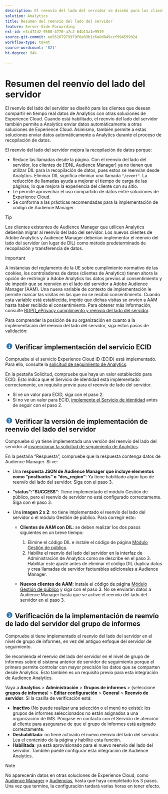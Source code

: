 ```yaml
---
description: El reenvío del lado del servidor se diseñó para los clientes que desean compartir en tiempo real datos de Analytics con otras soluciones de Experience Cloud. Cuando está habilitado, el reenvío del lado del servidor también permite a Analytics enviar datos automáticamente a otras soluciones de Experience Cloud. Asimismo, también permite a estas soluciones enviar datos automáticamente a Analytics durante el proceso de recopilación de datos.
solution: Analytics
title: Resumen del reenvío del lado del servidor
feature: Server-Side Forwarding
exl-id: e3cd72d2-9588-4770-a7c2-64b13a1e9519
source-git-commit: ee56267979979f8e03b1c6a0d849ccf994599024
workflow-type: tm+mt
source-wordcount: '821'
ht-degree: 94%

---
```


# Resumen del reenvío del lado del servidor

El reenvío del lado del servidor se diseñó para los clientes que desean compartir en tiempo real datos de Analytics con otras soluciones de Experience Cloud. Cuando está habilitado, el reenvío del lado del servidor también permite a Analytics enviar datos automáticamente a otras soluciones de Experience Cloud. Asimismo, también permite a estas soluciones enviar datos automáticamente a Analytics durante el proceso de recopilación de datos.

El reenvío del lado del servidor mejora la recopilación de datos porque:

* Reduce las llamadas desde la página. Con el reenvío del lado del servidor, los clientes de [!DNL Audience Manager] ya no tienen que utilizar DIL para la recopilación de datos, pues estos se reenvían desde Analytics. Eliminar DIL significa eliminar una llamada `"/event"`. La reducción de llamadas ayuda a mejorar el tiempo de carga de las páginas, lo que mejora la experiencia del cliente con su sitio.
* Le permite aprovechar el uso compartido de datos entre soluciones de Experience Cloud.
* Se conforma a las prácticas recomendadas para la implementación de código de Audience Manager.

>[!TIP]
>
>Los clientes existentes de Audience Manager que utilicen Analytics deberían migrar al reenvío del lado del servidor. Los nuevos clientes de Adobe Analytics y Audience Manager deberían implementar el reenvío del lado del servidor (en lugar de DIL) como método predeterminado de recopilación y transferencia de datos.

>[!IMPORTANT]
>A instancias del reglamento de la UE sobre cumplimiento normativo de las cookies, los controladores de datos (clientes de Analytics) tienen ahora la opción de restringir a Adobe Analytics los datos previos al consentimiento y de impedir que se reenvíen en el lado del servidor a Adobe Audience Manager (AAM). Una nueva variable de contexto de implementación le permite marcar las visitas en las que no se recibió consentimiento. Cuando esta variable está establecida, impide que dichas visitas se envíen a AAM hasta haber recibido el consentimiento. Para obtener más información, consulte [RGPD_ePrivacy cumplimiento y reenvío del lado del servidor](/help/admin/admin/c-server-side-forwarding/ssf-gdpr.md).

Para comprender la posición de su organización en cuanto a la implementación del reenvío del lado del servidor, siga estos pasos de validación:

## ![imagen step1_icon.png](assets/step1_icon.png) Verificar implementación del servicio ECID

Compruebe si el servicio Experience Cloud ID (ECID) está implementado. Para ello, consulte la [solicitud de seguimiento de Analytics](https://experienceleague.adobe.com/docs/id-service/using/implementation/test-verify.html?lang=es).

En la pestaña Solicitud, compruebe que haya un valor establecido para ECID. Esto indica que el Servicio de identidad está implementado correctamente, un requisito previo para el reenvío de lado del servidor.

* Si ve un valor para ECID, siga con el paso 2.
* Si no ve un valor para ECID, [implemente el Servicio de identidad](https://experienceleague.adobe.com/docs/id-service/using/implementation/implementation-guides.html) antes de seguir con el paso 2.

## ![imagen step2_icon.png](assets/step2_icon.png) Verificar la versión de implementación de reenvío del lado del servidor

Compruebe si ya tiene implementada una versión del reenvío del lado del servidor al [inspeccionar la solicitud de seguimiento de Analytics](/help/admin/admin/c-server-side-forwarding/ssf-verify.md).

En la pestaña “Respuesta”, compruebe que la respuesta contenga datos de Audience Manager. Si ve:

* Una **respuesta JSON de Audience Manager que incluye elementos como “postbacks” o “dcs_region”**: Ya tiene habilitado algún tipo de reenvío del lado del servidor. Siga con el paso 3.
* **&quot;status&quot;:&quot;SUCCESS&quot;**: Tiene implementado el módulo Gestión de público, pero el reenvío de servidor no está configurado correctamente. Siga con el paso 3.
* Una **imagen 2 x 2**: no tiene implementado el reenvío del lado del servidor o el módulo Gestión de público. Para corregir esto:

   * **Clientes de AAM con DIL**: se deben realizar los dos pasos siguientes en un breve tiempo:

      1. Elimine el código DIL e instale el código de página [Módulo Gestión de público](https://experienceleague.adobe.com/docs/audience-manager/user-guide/implementation-integration-guides/integration-other-solutions/audience-management-module.html?lang=es).
      1. Habilite el reenvío del lado del servidor en la interfaz de Administración de Analytics como se describe en el paso 3. Habilitar este ajuste antes de eliminar el código DIL duplica datos y crea llamadas de servidor facturables adicionales a Audience Manager.
   * **Nuevos clientes de AAM**: instale el código de página [Módulo Gestión de público](https://experienceleague.adobe.com/docs/audience-manager/user-guide/implementation-integration-guides/integration-other-solutions/audience-management-module.html) y siga con el paso 3. No se enviarán datos a Audience Manager hasta que se active el reenvío del lado del servidor en el paso 3.


## ![imagen step3_icon.png](assets/step3_icon.png) Verificación de la implementación de reenvío de lado del servidor del grupo de informes

Compruebe si tiene implementado el reenvío del lado del servidor en el nivel de grupo de informes, en vez del antiguo enfoque del servidor de seguimiento.

Se recomienda el reenvío del lado del servidor en el nivel de grupo de informes sobre el sistema anterior de servidor de seguimiento porque el primero permite controlar con mayor precisión los datos que se comparten desde Analytics. Esto también es un requisito previo para esta integración de Audience Analytics.

Vaya a **Analytics** > **Administración** > **Grupos de informes** > (seleccione **grupos de informes**) > **Editar configuración** > **General** > **Reenvío de servidor**. Si la casilla de verificación está:

* **Inactivo** (No puede realizar una selección o el menú no existe): los grupos de informes seleccionados no están asignados a una organización de IMS. Póngase en contacto con el Servicio de atención al cliente para asegurarse de que el grupo de informes está asignado correctamente.
* **Deshabilitada**: no tiene activado el nuevo reenvío del lado del servidor. Lea el contenido de la página y habilite esta función.
* **Habilitada**: ya está aprovisionado para el nuevo reenvío del lado del servidor. También puede configurar esta integración de Audience Analytics.

>[!NOTE]
>
>No aparecerán datos en otras soluciones de Experience Cloud, como [Audience Manager](https://docs.adobe.com/content/help/es-ES/experience-cloud/user-guides/home.html) o [Audiencias](https://experienceleague.adobe.com/docs/core-services/interface/audiences/audience-library.html?lang=es), hasta que haya completado los 3 pasos. Una vez que termine, la configuración tardará varias horas en tener efecto.

